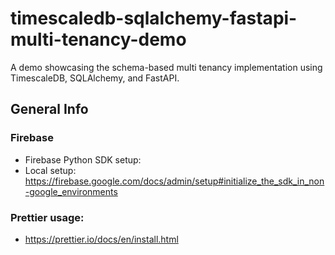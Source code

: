# timescaledb-sqlalchemy-fastapi-multi-tenancy-demo
A demo showcasing the schema-based multi tenancy implementation using TimescaleDB, SQLAlchemy, and FastAPI.


## General Info
### Firebase
- Firebase Python SDK setup:
- Local setup: https://firebase.google.com/docs/admin/setup#initialize_the_sdk_in_non-google_environments
### Prettier usage:
- https://prettier.io/docs/en/install.html
